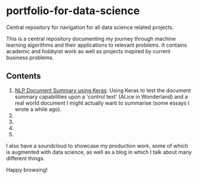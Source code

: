 # portfolio-for-data-science
Central repository for navigation for all data science related projects.

This is a central repository documenting my journey through machine learning algorithms and their applications to relevant problems. It contains academic and hobbyist work as well as projects inspired by current business problems.

## Contents
1. [NLP Document Summary using Keras](https://github.com/MrFlygerian/NLP-Document-Summary): Using Keras to test the document summary capabilities upon a 'control text' (ALice in Wonderland) and a real world document I might actually want to summarise (some essays I wrote a while ago).
2.
3.
4.
5.


I also have a soundcloud to showcase my production work, some of which is augmented with data science, as well as a blog in which I talk about many different things. 

Happy browsing!
